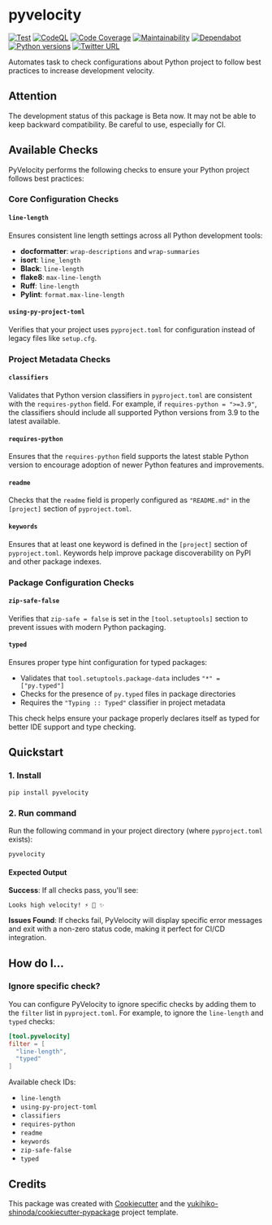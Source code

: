 # pyvelocity

[![Test](https://github.com/yukihiko-shinoda/pyvelocity/workflows/Test/badge.svg)](https://github.com/yukihiko-shinoda/pyvelocity/actions?query=workflow%3ATest)
[![CodeQL](https://github.com/yukihiko-shinoda/pyvelocity/workflows/CodeQL/badge.svg)](https://github.com/yukihiko-shinoda/pyvelocity/actions?query=workflow%3ACodeQL)
[![Code Coverage](https://qlty.sh/gh/yukihiko-shinoda/projects/pyvelocity/coverage.svg)](https://qlty.sh/gh/yukihiko-shinoda/projects/pyvelocity)
[![Maintainability](https://qlty.sh/gh/yukihiko-shinoda/projects/pyvelocity/maintainability.svg)](https://qlty.sh/gh/yukihiko-shinoda/projects/pyvelocity)
[![Dependabot](https://flat.badgen.net/github/dependabot/yukihiko-shinoda/pyvelocity?icon=dependabot)](https://github.com/yukihiko-shinoda/pyvelocity/security/dependabot)
[![Python versions](https://img.shields.io/pypi/pyversions/pyvelocity.svg)](https://pypi.org/project/pyvelocity)
[![Twitter URL](https://img.shields.io/twitter/url?style=social&url=https%3A%2F%2Fgithub.com%2Fyukihiko-shinoda%2Fpyvelocity)](http://twitter.com/share?text=PyVelocity&url=https://pypi.org/project/pyvelocity/&hashtags=python)

Automates task to check configurations about Python project to follow best practices to increase development velocity.

## Attention

The development status of this package is Beta now. It may not be able to keep backward compatibility. Be careful to use, especially for CI.

## Available Checks

PyVelocity performs the following checks to ensure your Python project follows best practices:

### Core Configuration Checks

#### `line-length`

Ensures consistent line length settings across all Python development tools:

- **docformatter**: `wrap-descriptions` and `wrap-summaries`
- **isort**: `line_length`
- **Black**: `line-length`
- **flake8**: `max-line-length`
- **Ruff**: `line-length`
- **Pylint**: `format.max-line-length`

#### `using-py-project-toml`

Verifies that your project uses `pyproject.toml` for configuration instead of legacy files like `setup.cfg`.

### Project Metadata Checks

#### `classifiers`

Validates that Python version classifiers in `pyproject.toml` are consistent with the `requires-python` field. For example, if `requires-python = ">=3.9"`, the classifiers should include all supported Python versions from 3.9 to the latest available.

#### `requires-python`

Ensures that the `requires-python` field supports the latest stable Python version to encourage adoption of newer Python features and improvements.

#### `readme`

Checks that the `readme` field is properly configured as `"README.md"` in the `[project]` section of `pyproject.toml`.

#### `keywords`

Ensures that at least one keyword is defined in the `[project]` section of `pyproject.toml`. Keywords help improve package discoverability on PyPI and other package indexes.

### Package Configuration Checks

#### `zip-safe-false`

Verifies that `zip-safe = false` is set in the `[tool.setuptools]` section to prevent issues with modern Python packaging.

#### `typed`

Ensures proper type hint configuration for typed packages:

- Validates that `tool.setuptools.package-data` includes `"*" = ["py.typed"]`
- Checks for the presence of `py.typed` files in package directories
- Requires the `"Typing :: Typed"` classifier in project metadata

This check helps ensure your package properly declares itself as typed for better IDE support and type checking.

## Quickstart

### 1. Install

```console
pip install pyvelocity
```

### 2. Run command

Run the following command in your project directory (where `pyproject.toml` exists):

```console
pyvelocity
```

#### Expected Output

**Success**: If all checks pass, you'll see:

```console
Looks high velocity! ⚡️ 🚄 ✨
```

**Issues Found**: If checks fail, PyVelocity will display specific error messages and exit with a non-zero status code, making it perfect for CI/CD integration.

<!-- markdownlint-disable no-trailing-punctuation -->
## How do I...
<!-- markdownlint-enable no-trailing-punctuation -->

### Ignore specific check?

You can configure PyVelocity to ignore specific checks by adding them to the `filter` list in `pyproject.toml`. For example, to ignore the `line-length` and `typed` checks:

```toml
[tool.pyvelocity]
filter = [
  "line-length",
  "typed"
]
```

Available check IDs:

- `line-length`
- `using-py-project-toml` 
- `classifiers`
- `requires-python`
- `readme`
- `keywords`
- `zip-safe-false`
- `typed`

## Credits

This package was created with [Cookiecutter] and the [yukihiko-shinoda/cookiecutter-pypackage] project template.

[Cookiecutter]: https://github.com/audreyr/cookiecutter
[yukihiko-shinoda/cookiecutter-pypackage]: https://github.com/yukihiko-shinoda/cookiecutter-pypackage
